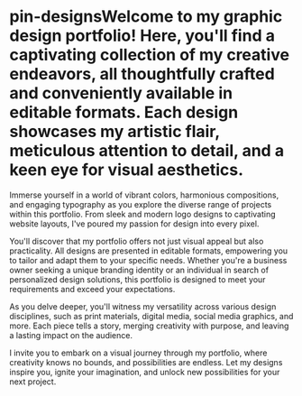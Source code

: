 # pin-designsWelcome to my graphic design portfolio! Here, you'll find a captivating collection of my creative endeavors, all thoughtfully crafted and conveniently available in editable formats. Each design showcases my artistic flair, meticulous attention to detail, and a keen eye for visual aesthetics.

Immerse yourself in a world of vibrant colors, harmonious compositions, and engaging typography as you explore the diverse range of projects within this portfolio. From sleek and modern logo designs to captivating website layouts, I've poured my passion for design into every pixel.

You'll discover that my portfolio offers not just visual appeal but also practicality. All designs are presented in editable formats, empowering you to tailor and adapt them to your specific needs. Whether you're a business owner seeking a unique branding identity or an individual in search of personalized design solutions, this portfolio is designed to meet your requirements and exceed your expectations.

As you delve deeper, you'll witness my versatility across various design disciplines, such as print materials, digital media, social media graphics, and more. Each piece tells a story, merging creativity with purpose, and leaving a lasting impact on the audience.

I invite you to embark on a visual journey through my portfolio, where creativity knows no bounds, and possibilities are endless. Let my designs inspire you, ignite your imagination, and unlock new possibilities for your next project.
